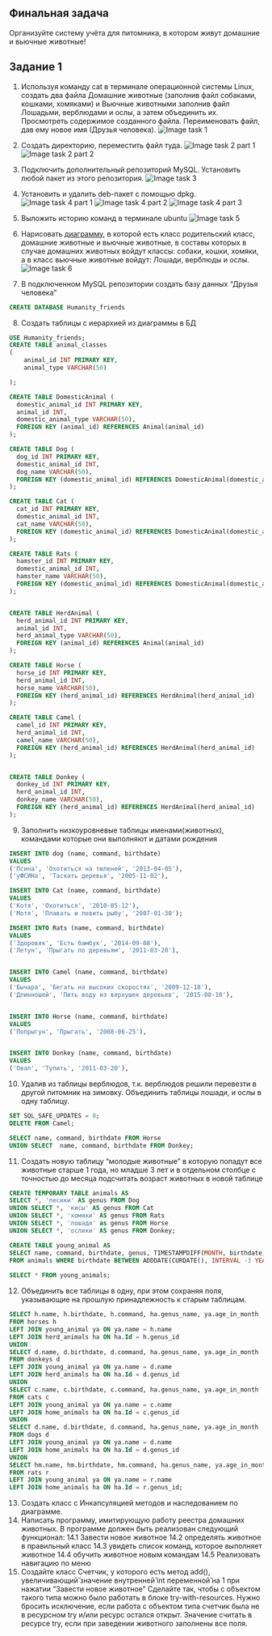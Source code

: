 ## Финальная задача
Организуйте систему учёта для питомника, в котором живут домашние и вьючные животные!
## Задание 1
1. Используя команду cat в терминале операционной системы Linux, создать два файла Домашние животные (заполнив файл собаками, кошками, хомяками) и Вьючные животными заполнив файл Лошадьми, верблюдами и ослы, а затем объединить их. Просмотреть содержимое созданного файла. Переименовать файл, дав ему новое имя (Друзья человека).
![Image task 1](https://github.com/Egornn/FinalProject/blob/main/pic/1.PNG?raw=true)

2. Создать директорию, переместить файл туда.
![Image task 2 part 1](https://github.com/Egornn/FinalProject/blob/main/pic/2.PNG?raw=true)
![Image task 2 part 2](https://github.com/Egornn/FinalProject/blob/main/pic/2-1.PNG?raw=true)

3. Подключить дополнительный репозиторий MySQL. Установить любой пакет из этого репозитория.
![Image task 3](https://github.com/Egornn/FinalProject/blob/main/pic/3.PNG?raw=true)

4. Установить и удалить deb-пакет с помощью dpkg.
![Image task 4 part 1](https://github.com/Egornn/FinalProject/blob/main/pic/4-1.PNG?raw=true)
![Image task 4 part 2](https://github.com/Egornn/FinalProject/blob/main/pic/4-2.PNG?raw=true)
![Image task 4 part 3](https://github.com/Egornn/FinalProject/blob/main/pic/4-3.PNG?raw=true)

5. Выложить историю команд в терминале ubuntu
![Image task 5](https://github.com/Egornn/FinalProject/blob/main/pic/5.PNG?raw=true)

6. Нарисовать [диаграмму](https://github.com/Egornn/FinalProject/blob/main/pic/6.png), в которой есть класс родительский класс, домашние животные и вьючные животные, в составы которых в случае домашних животных войдут классы: собаки, кошки, хомяки, а в класс вьючные животные войдут: Лошади, верблюды и ослы.
![Image task 6](https://github.com/Egornn/FinalProject/blob/main/pic/6.png?raw=true)
7. В подключенном MySQL репозитории создать базу данных “Друзья
человека”
```sql
CREATE DATABASE Humanity_friends
```
8. Создать таблицы с иерархией из диаграммы в БД
```sql
USE Humanity_friends;
CREATE TABLE animal_classes
(
	animal_id INT PRIMARY KEY,
    animal_type VARCHAR(50)

);

CREATE TABLE DomesticAnimal (
  domestic_animal_id INT PRIMARY KEY,
  animal_id INT,
  domestic_animal_type VARCHAR(50),
  FOREIGN KEY (animal_id) REFERENCES Animal(animal_id)
);

CREATE TABLE Dog (
  dog_id INT PRIMARY KEY,
  domestic_animal_id INT,
  dog_name VARCHAR(50),
  FOREIGN KEY (domestic_animal_id) REFERENCES DomesticAnimal(domestic_animal_id)
);

CREATE TABLE Cat (
  cat_id INT PRIMARY KEY,
  domestic_animal_id INT,
  cat_name VARCHAR(50),
  FOREIGN KEY (domestic_animal_id) REFERENCES DomesticAnimal(domestic_animal_id)
);

CREATE TABLE Rats (
  hamster_id INT PRIMARY KEY,
  domestic_animal_id INT,
  hamster_name VARCHAR(50),
  FOREIGN KEY (domestic_animal_id) REFERENCES DomesticAnimal(domestic_animal_id)
);


CREATE TABLE HerdAnimal (
  herd_animal_id INT PRIMARY KEY,
  animal_id INT,
  herd_animal_type VARCHAR(50),
  FOREIGN KEY (animal_id) REFERENCES Animal(animal_id)
);

CREATE TABLE Horse (
  horse_id INT PRIMARY KEY,
  herd_animal_id INT,
  horse_name VARCHAR(50),
  FOREIGN KEY (herd_animal_id) REFERENCES HerdAnimal(herd_animal_id)
);

CREATE TABLE Camel (
  camel_id INT PRIMARY KEY,
  herd_animal_id INT,
  camel_name VARCHAR(50),
  FOREIGN KEY (herd_animal_id) REFERENCES HerdAnimal(herd_animal_id)
);


CREATE TABLE Donkey (
  donkey_id INT PRIMARY KEY,
  herd_animal_id INT,
  donkey_name VARCHAR(50),
  FOREIGN KEY (herd_animal_id) REFERENCES HerdAnimal(herd_animal_id)
);


```

9. Заполнить низкоуровневые таблицы именами(животных), командами
которые они выполняют и датами рождения

``` Sql
INSERT INTO dog (name, command, birthdate)
VALUES
('Псина', 'Охотиться на тюленей', '2013-04-05'),
('уФСИНа', 'Таскать деревья', '2005-11-02'),

INSERT INTO Cat (name, command, birthdate)
VALUES
('Котя', 'Охотиться', '2010-05-12'),
('Мотя', 'Плавать и ловить рыбу', '2007-01-30');

INSERT INTO Rats (name, command, birthdate)
VALUES
('Здоровяк', 'Есть бамбук', '2014-09-08'),
('Летун', 'Прыгать по деревьям', '2011-03-20'),


INSERT INTO Camel (name, command, birthdate)
VALUES
('Бычара', 'Бегать на высоких скоростях', '2009-12-18'),
('Длинношей', 'Пить воду из верхушек деревьев', '2015-08-10'),


INSERT INTO Horse (name, command, birthdate)
VALUES
('Попрыгун', 'Прыгать', '2008-06-25'),


INSERT INTO Donkey (name, command, birthdate)
VALUES
('Овал', 'Тупить', '2011-03-20'),
```
10. Удалив из таблицы верблюдов, т.к. верблюдов решили перевезти в другой
питомник на зимовку. Объединить таблицы лошади, и ослы в одну таблицу.
``` SQl
SET SQL_SAFE_UPDATES = 0;
DELETE FROM Camel;

SELECT name, command, birthdate FROM Horse
UNION SELECT  name, command, birthdate FROM Donkey;
```
11. Создать новую таблицу “молодые животные” в которую попадут все
животные старше 1 года, но младше 3 лет и в отдельном столбце с точностью до месяца подсчитать возраст животных в новой таблице
``` SQL
CREATE TEMPORARY TABLE animals AS 
SELECT *, 'песики' AS genus FROM Dog
UNION SELECT *, 'кисы' AS genus FROM Cat
UNION SELECT *, 'хомяки' AS genus FROM Rats
UNION SELECT *, 'лошади' as genus FROM Horse
UNION SELECT *, 'ослики' AS genus FROM Donkey;

CREATE TABLE young_animal AS
SELECT name, command, birthdate, genus, TIMESTAMPDIFF(MONTH, birthdate, CURDATE()) AS age_in_month
FROM animals WHERE birthdate BETWEEN ADDDATE(CURDATE(), INTERVAL -3 YEAR) AND ADDDATE(CURDATE(), INTERVAL -1 YEAR);
 
SELECT * FROM young_animals;
```
12. Объединить все таблицы в одну, при этом сохраняя поля, указывающие на прошлую принадлежность к старым таблицам.

```SQL
SELECT h.name, h.birthdate, h.command, ha.genus_name, ya.age_in_month 
FROM horses h
LEFT JOIN young_animal ya ON ya.name = h.name
LEFT JOIN herd_animals ha ON ha.Id = h.genus_id
UNION 
SELECT d.name, d.birthdate, d.command, ha.genus_name, ya.age_in_month 
FROM donkeys d 
LEFT JOIN young_animal ya ON ya.name = d.name
LEFT JOIN herd_animals ha ON ha.Id = d.genus_id
UNION
SELECT c.name, c.birthdate, c.command, ha.genus_name, ya.age_in_month 
FROM cats c
LEFT JOIN young_animal ya ON ya.name = c.name
LEFT JOIN home_animals ha ON ha.Id = c.genus_id
UNION
SELECT d.name, d.birthdate, d.command, ha.genus_name, ya.age_in_month 
FROM dogs d
LEFT JOIN young_animal ya ON ya.name = d.name
LEFT JOIN home_animals ha ON ha.Id = d.genus_id
UNION
SELECT hm.name, hm.birthdate, hm.command, ha.genus_name, ya.age_in_month 
FROM rats r
LEFT JOIN young_animal ya ON ya.name = r.name
LEFT JOIN home_animals ha ON ha.Id = r.genus_id;

```

13. Создать класс с Инкапсуляцией методов и наследованием по диаграмме.
14. Написать программу, имитирующую работу реестра домашних животных.
В программе должен быть реализован следующий функционал:
14.1 Завести новое животное
14.2 определять животное в правильный класс
14.3 увидеть список команд, которое выполняет животное
14.4 обучить животное новым командам
14.5 Реализовать навигацию по меню
15. Создайте класс Счетчик, у которого есть метод add(), увеличивающий̆
значение внутренней̆ int переменной̆ на 1 при нажатии “Завести новое
животное” Сделайте так, чтобы с объектом такого типа можно было работать в
блоке try-with-resources. Нужно бросить исключение, если работа с объектом
типа счетчик была не в ресурсном try и/или ресурс остался открыт. Значение
считать в ресурсе try, если при заведении животного заполнены все поля.